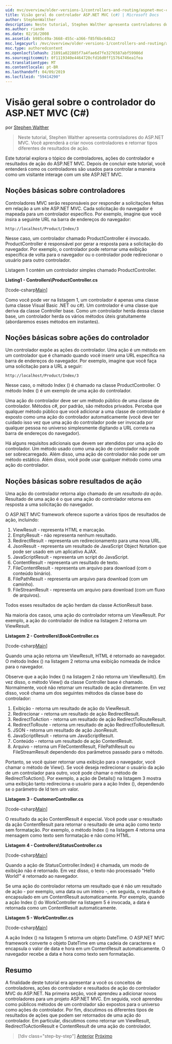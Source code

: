 ```yaml
---
uid: mvc/overview/older-versions-1/controllers-and-routing/aspnet-mvc-controllers-overview-cs
title: Visão geral do controlador ASP.NET MVC (c#) | Microsoft Docs
author: StephenWalther
description: Neste tutorial, Stephen Walther apresenta controladores do ASP.NET MVC. Você aprenderá a criar novos controladores e retornar tipos diferentes de res de ação...
ms.author: riande
ms.date: 02/16/2008
ms.assetid: b985c49a-3668-455c-a366-f85f6bc64b12
msc.legacyurl: /mvc/overview/older-versions-1/controllers-and-routing/aspnet-mvc-controllers-overview-cs
msc.type: authoredcontent
ms.openlocfilehash: 21891a022885f7a4fae6d7fe3276587abf59986d
ms.sourcegitcommit: 0f1119340e4464720cfd16d0ff15764746ea1fea
ms.translationtype: MT
ms.contentlocale: pt-BR
ms.lasthandoff: 04/09/2019
ms.locfileid: "59414290"
---
```

# <a name="aspnet-mvc-controller-overview-c"></a>Visão geral sobre o controlador do ASP.NET MVC (C#)

por [Stephen Walther](https://github.com/StephenWalther)

> Neste tutorial, Stephen Walther apresenta controladores do ASP.NET MVC. Você aprenderá a criar novos controladores e retornar tipos diferentes de resultados de ação.


Este tutorial explora o tópico de controladores, ações do controlador e resultados de ação do ASP.NET MVC. Depois de concluir este tutorial, você entenderá como os controladores são usados para controlar a maneira como um visitante interage com um site ASP.NET MVC.

## <a name="understanding-controllers"></a>Noções básicas sobre controladores

Controladores MVC serão responsáveis por responder a solicitações feitas em relação a um site ASP.NET MVC. Cada solicitação do navegador é mapeada para um controlador específico. Por exemplo, imagine que você insira a seguinte URL na barra de endereços do navegador:

`http://localhost/Product/Index/3`

Nesse caso, um controlador chamado ProductController é invocado. ProductController é responsável por gerar a resposta para a solicitação do navegador. Por exemplo, o controlador pode retornar uma exibição específica de volta para o navegador ou o controlador pode redirecionar o usuário para outro controlador.

Listagem 1 contém um controlador simples chamado ProductController.

**Listing1 - Controllers\ProductController.cs**

[!code-csharp[Main](aspnet-mvc-controllers-overview-cs/samples/sample1.cs)]

Como você pode ver na listagem 1, um controlador é apenas uma classe (uma classe Visual Basic .NET ou c#). Um controlador é uma classe que deriva da classe Controller base. Como um controlador herda dessa classe base, um controlador herda os vários métodos úteis gratuitamente (abordaremos esses métodos em instantes).

## <a name="understanding-controller-actions"></a>Noções básicas sobre ações do controlador

Um controlador expõe as ações do controlador. Uma ação é um método em um controlador que é chamado quando você inserir uma URL específica na barra de endereços do navegador. Por exemplo, imagine que você faça uma solicitação para a URL a seguir:

`http://localhost/Product/Index/3`

Nesse caso, o método Index () é chamado na classe ProductController. O método Index () é um exemplo de uma ação do controlador.

Uma ação do controlador deve ser um método público de uma classe de controlador. Métodos c#, por padrão, são métodos privados. Perceba que qualquer método público que você adicionar a uma classe de controlador é exposto como uma ação do controlador automaticamente (você deve ter cuidado isso vez que uma ação do controlador pode ser invocada por qualquer pessoa no universo simplesmente digitando a URL correta na barra de endereços do navegador).

Há alguns requisitos adicionais que devem ser atendidos por uma ação do controlador. Um método usado como uma ação de controlador não pode ser sobrecarregado. Além disso, uma ação de controlador não pode ser um método estático. Além disso, você pode usar qualquer método como uma ação do controlador.

## <a name="understanding-action-results"></a>Noções básicas sobre resultados de ação

Uma ação do controlador retorna algo chamado de um *resultado da ação*. Resultado de uma ação é o que uma ação do controlador retorna em resposta a uma solicitação do navegador.

O ASP.NET MVC framework oferece suporte a vários tipos de resultados de ação, incluindo:

1. ViewResult - representa HTML e marcação.
2. EmptyResult - não representa nenhum resultado.
3. RedirectResult - representa um redirecionamento para uma nova URL.
4. JsonResult - representa um resultado de JavaScript Object Notation que pode ser usado em um aplicativo AJAX.
5. JavaScriptResult - representa um script do JavaScript.
6. ContentResult - representa um resultado de texto.
7. FileContentResult - representa um arquivo para download (com o conteúdo binário).
8. FilePathResult - representa um arquivo para download (com um caminho).
9. FileStreamResult - representa um arquivo para download (com um fluxo de arquivos).

Todos esses resultados de ação herdam da classe ActionResult base.

Na maioria dos casos, uma ação do controlador retorna um ViewResult. Por exemplo, a ação do controlador de índice na listagem 2 retorna um ViewResult.

**Listagem 2 - Controllers\BookController.cs**

[!code-csharp[Main](aspnet-mvc-controllers-overview-cs/samples/sample2.cs)]

Quando uma ação retorna um ViewResult, HTML é retornado ao navegador. O método Index () na listagem 2 retorna uma exibição nomeada de índice para o navegador.

Observe que a ação Index () na listagem 2 não retorna um ViewResult(). Em vez disso, o método View() da classe Controller base é chamado. Normalmente, você não retornar um resultado de ação diretamente. Em vez disso, você chama um dos seguintes métodos da classe base do controlador:

1. Exibição - retorna um resultado de ação do ViewResult.
2. Redirecionar - retorna um resultado de ação RedirectResult.
3. RedirectToAction - retorna um resultado de ação RedirectToRouteResult.
4. RedirectToRoute - retorna um resultado de ação RedirectToRouteResult.
5. JSON - retorna um resultado de ação JsonResult.
6. JavaScriptResult - retorna um JavaScriptResult.
7. Conteúdo - retorna um resultado de ação ContentResult.
8. Arquivo - retorna um FileContentResult, FilePathResult ou FileStreamResult dependendo dos parâmetros passado para o método.

Portanto, se você quiser retornar uma exibição para o navegador, você chamar o método de View(). Se você deseja redirecionar o usuário da ação de um controlador para outro, você pode chamar o método de RedirectToAction(). Por exemplo, a ação de Details() na listagem 3 mostra uma exibição tanto redireciona o usuário para a ação Index (), dependendo se o parâmetro de Id tem um valor.

**Listagem 3 - CustomerController.cs**

[!code-csharp[Main](aspnet-mvc-controllers-overview-cs/samples/sample3.cs)]

O resultado da ação ContentResult é especial. Você pode usar o resultado da ação ContentResult para retornar o resultado de uma ação como texto sem formatação. Por exemplo, o método Index () na listagem 4 retorna uma mensagem como texto sem formatação e não como HTML.

**Listagem 4 - Controllers\StatusController.cs**

[!code-csharp[Main](aspnet-mvc-controllers-overview-cs/samples/sample4.cs)]

Quando a ação de StatusController.Index() é chamada, um modo de exibição não é retornado. Em vez disso, o texto não processado "Hello World!" é retornado ao navegador.

Se uma ação do controlador retorna um resultado que é não um resultado de ação - por exemplo, uma data ou um inteiro -, em seguida, o resultado é encapsulado em um ContentResult automaticamente. Por exemplo, quando a ação Index () do WorkController na listagem 5 é invocada, a data é retornada como um ContentResult automaticamente.

**Listagem 5 - WorkController.cs**

[!code-csharp[Main](aspnet-mvc-controllers-overview-cs/samples/sample5.cs)]

A ação Index () na listagem 5 retorna um objeto DateTime. O ASP.NET MVC framework converte o objeto DateTime em uma cadeia de caracteres e encapsula o valor de data e hora em um ContentResult automaticamente. O navegador recebe a data e hora como texto sem formatação.

## <a name="summary"></a>Resumo

A finalidade deste tutorial era apresentar a você os conceitos de controladores, ações do controlador e resultados de ação do controlador MVC do ASP.NET. Na primeira seção, você aprendeu a adicionar novos controladores para um projeto ASP.NET MVC. Em seguida, você aprendeu como públicos métodos de um controlador são expostos para o universo como ações do controlador. Por fim, discutimos os diferentes tipos de resultados de ações que podem ser retornados de uma ação do controlador. Em particular, discutimos como retornar um ViewResult, RedirectToActionResult e ContentResult de uma ação do controlador.

> [!div class="step-by-step"]
> [Anterior](creating-an-action-vb.md)
> [Próximo](creating-custom-routes-cs.md)
